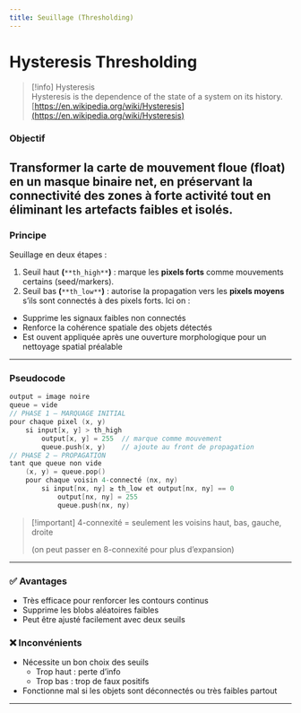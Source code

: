 ```yaml
---
title: Seuillage (Thresholding)
---
```


# Hysteresis Thresholding

> [!info] Hysteresis  
> Hysteresis is the dependence of the state of a system on its history.  
> [https://en.wikipedia.org/wiki/Hysteresis](https://en.wikipedia.org/wiki/Hysteresis)  
### Objectif
Transformer la carte de mouvement floue (float) en un masque binaire net, en préservant la connectivité des zones à forte activité tout en éliminant les artefacts faibles et isolés.
---
### Principe
Seuillage en deux étapes :
1. Seuil haut **(**`**th_high**`**)** : marque les **pixels forts** comme mouvements certains (seed/markers).
2. Seuil bas **(**`**th_low**`**)** : autorise la propagation vers les **pixels moyens** s’ils sont connectés à des pixels forts.
Ici on :
- Supprime les signaux faibles non connectés
- Renforce la cohérence spatiale des objets détectés
- Est ouvent appliquée après une ouverture morphologique pour un nettoyage spatial préalable
---
### Pseudocode
```C++
output = image noire
queue = vide
// PHASE 1 – MARQUAGE INITIAL
pour chaque pixel (x, y)
    si input[x, y] > th_high
        output[x, y] = 255  // marque comme mouvement
        queue.push(x, y)    // ajoute au front de propagation
// PHASE 2 – PROPAGATION
tant que queue non vide
    (x, y) = queue.pop()
    pour chaque voisin 4-connecté (nx, ny)
        si input[nx, ny] ≥ th_low et output[nx, ny] == 0
            output[nx, ny] = 255
            queue.push(nx, ny)
```

> [!important] 4-connexité = seulement les voisins haut, bas, gauche, droite
> 
> (on peut passer en 8-connexité pour plus d’expansion)
---
### ✅ Avantages
- Très efficace pour renforcer les contours continus
- Supprime les blobs aléatoires faibles
- Peut être ajusté facilement avec deux seuils
### ❌ Inconvénients
- Nécessite un bon choix des seuils
    - Trop haut : perte d’info
    - Trop bas : trop de faux positifs
- Fonctionne mal si les objets sont déconnectés ou très faibles partout
---